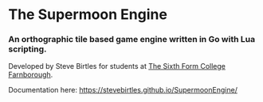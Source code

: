 # The Supermoon Engine

### An orthographic tile based game engine written in Go with Lua scripting.

Developed by Steve Birtles for students at [The Sixth Form College Farnborough](https://farnborough.ac.uk/).

Documentation here: https://stevebirtles.github.io/SupermoonEngine/
